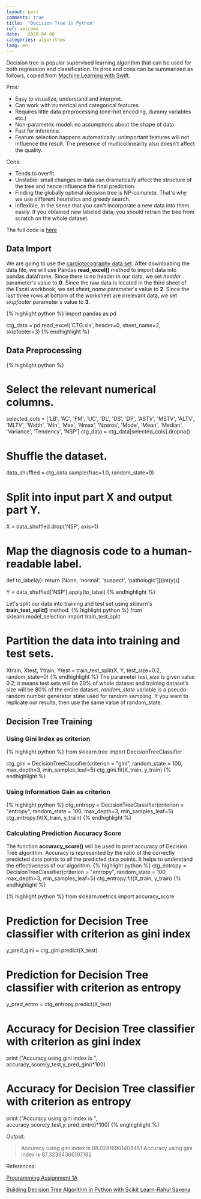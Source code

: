 ```yaml
---
layout: post
comments: true
title:  "Decision Tree in Python"
ref: welcome
date:   2020-04-06
categories: algorithms
lang: en
---
```

Decision tree is popular supervised learning algorithm that can be used for both regression and classification. 
Its pros and cons can be summarized as follows, copied from [Machine Learning with Swift][ref-1]: 

Pros:

+ Easy to visualize, understand and interpret.
+ Can work with numerical and categorical features.
+ Requires little data preprocessing (one-hot encoding, dummy variables etc.)
+ Non-parametric model: no assumptions about the shape of data.
+ Fast for inference.
+ Feature selection happens automatically: unimportant features will not influence the result. The presence of multicollinearity also doesn't affect the quality.

Cons:

+ Tends to overfit.
+ Unstable: small changes in data can dramatically affect the structure of the tree and hence influence the final prediction.
+ Finding the globally optimal decision tree is NP-complete. That's why we use different heuristics and greedy search.
+ Inflexible, in the sense that you can't incorporate a new data into them easily. If you obtained new labeled data, you should retrain the tree from scratch on the whole dataset.


The full code is [here][ref-2]

## Data Import
We are going to use the [cardiotocography data set][ref-3]. 
After downloading the data file, we will use Pandas **read_excel()** method to import data into pandas dataframe. Since there is no header in our data, we set _header_ parameter's value to **0**. Since the raw data is located in the third sheet of the Excel workbook, we set _sheet_name_ parameter's value to **2**. Since the last three rows at bottom of the worksheet are irrelevant data, we set _skipfooter_ parameter's value to **3**.

{% highlight python %}
import pandas as pd

ctg_data = pd.read_excel('CTG.xls', header=0, sheet_name=2, skipfooter=3)
{% endhighlight %}

## Data Preprocessing
{% highlight python %}
# Select the relevant numerical columns.
selected_cols = ['LB', 'AC', 'FM', 'UC', 'DL', 'DS', 'DP', 'ASTV', 'MSTV', 'ALTV',
                 'MLTV', 'Width', 'Min', 'Max', 'Nmax', 'Nzeros', 'Mode', 'Mean',
                 'Median', 'Variance', 'Tendency', 'NSP']
ctg_data = ctg_data[selected_cols].dropna()

# Shuffle the dataset.
data_shuffled = ctg_data.sample(frac=1.0, random_state=0)

# Split into input part X and output part Y.
X = data_shuffled.drop('NSP', axis=1)

# Map the diagnosis code to a human-readable label.
def to_label(y):
    return [None, 'normal', 'suspect', 'pathologic'][(int(y))]

Y = data_shuffled['NSP'].apply(to_label)
{% endhighlight %}

Let's split our data into training and test set using sklearn's **train_test_split()** method. 
{% highlight python %}
from sklearn.model_selection import train_test_split
# Partition the data into training and test sets.
Xtrain, Xtest, Ytrain, Ytest = train_test_split(X, Y, test_size=0.2, random_state=0)
{% endhighlight %}
The parameter _test_size_ is given value 0.2; it means test sets will be 20% of whole dataset and training dataset’s size will be 80% of the entire dataset. _random_state_ variable is a pseudo-random number generator state used for random sampling. If you want to replicate our results, then use the same value of random_state.

## Decision Tree Training

### Using Gini Index as criterion
{% highlight python %}
from sklearn.tree import DecisionTreeClassifier

ctg_gini = DecisionTreeClassifier(criterion = "gini", random_state = 100,
                               max_depth=3, min_samples_leaf=5)
ctg_gini.fit(X_train, y_train)
{% endhighlight %}

### Using Information Gain as criterion
{% highlight python %}
ctg_entropy = DecisionTreeClassifier(criterion = "entropy", random_state = 100,
                               max_depth=3, min_samples_leaf=5)
ctg_entropy.fit(X_train, y_train)
{% endhighlight %}

### Calculating Prediction Accuracy Score

The function **accuracy_score()** will be used to print accuracy of Decision Tree algorithm. Accuracy is represented by the ratio of the correctly predicted data points to all the predicted data points. It helps to understand the effectiveness of our algorithm. 
{% highlight python %}
ctg_entropy = DecisionTreeClassifier(criterion = "entropy", random_state = 100,
                               max_depth=3, min_samples_leaf=5)
ctg_entropy.fit(X_train, y_train)
{% endhighlight %}

{% highlight python %}
from sklearn.metrics import accuracy_score
# Prediction for Decision Tree classifier with criterion as gini index
y_pred_gini = ctg_gini.predict(X_test)

# Prediction for Decision Tree classifier with criterion as entropy
y_pred_entro = ctg_entropy.predict(X_test)

# Accuracy for Decision Tree classifier with criterion as gini index
print ("Accuracy using gini index is ", accuracy_score(y_test,y_pred_gini)*100)

# Accuracy for Decision Tree classifier with criterion as entropy
print ("Accuracy using gini index is ", accuracy_score(y_test,y_pred_entro)*100)
{% enghighlight %}

Output:
>Accuracy using gini index is  88.02816901408451
>Accuracy using gini index is  87.32394366197182


References:

[Programming Assignment 1A][ref-4]

[Building Decision Tree Algorithm in Python with Scikit Learn-Rahul Saxena][ref-5]

[ref-1]: https://learning.oreilly.com/library/view/machine-learning-with/9781787121515/697c4c5f-1109-4058-8938-d01482389ce3.xhtml
[ref-2]: https://github.com/YumekaMengjiaLYU/tutorials
[ref-3]: https://archive.ics.uci.edu/ml/datasets/Cardiotocography
[ref-4]:http://www.cse.chalmers.se/~richajo/dit866/pa1a.html
[ref-5]:https://dataaspirant.com/2017/02/01/decision-tree-algorithm-python-with-scikit-learn/